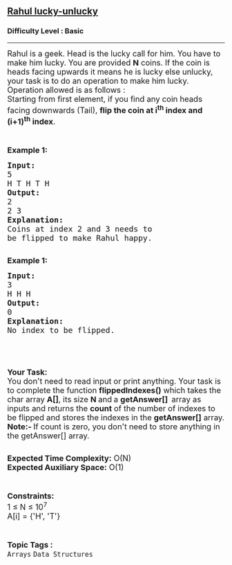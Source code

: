 <h2><a href="https://www.geeksforgeeks.org/problems/rahul-lucky-unlucky5101/1?page=2&category=Arrays,Strings&difficulty=Basic,Easy&status=unsolved&sortBy=difficulty">Rahul lucky-unlucky</a></h2><h3>Difficulty Level : Basic</h3><hr><div class="problems_problem_content__Xm_eO"><p><span style="font-size:18px">Rahul is a geek. Head is the lucky call for him. You have to make him lucky. You are provided <strong>N</strong> coins. If the coin is heads facing upwards it means he is lucky else unlucky, your task is to do an operation to make him lucky. Operation allowed is as follows :<br>
Starting from first element, if you find any coin heads facing downwards (Tail), <strong>flip the coin at i<sup>th</sup> index and (i+1)<sup>th</sup> index</strong>. &nbsp;</span></p>

<p>&nbsp;</p>

<p><span style="font-size:18px"><strong>Example 1:</strong></span></p>

<pre><span style="font-size:18px"><strong>Input:</strong>
5
H T H T H
<strong>Output:</strong>
2
2 3
<strong>Explanation:
</strong>Coins at index 2 and 3 needs to
be flipped to make Rahul happy.</span>
</pre>

<div><br>
<span style="font-size:18px"><strong>Example 1:</strong></span></div>

<pre><span style="font-size:18px"><strong>Input:</strong>
3
H H H
<strong>Output:</strong>
0
<strong>Explanation:
</strong>No index to be flipped.</span></pre>

<div>&nbsp;</div>

<p>&nbsp;</p>

<p><span style="font-size:18px"><strong>Your Task:&nbsp;&nbsp;</strong><br>
You don't need to read input or print anything. Your task is to complete the function&nbsp;<strong>flippedIndexes()</strong>&nbsp;which takes the char array <strong>A[]</strong>, its size <strong>N </strong>and<strong> </strong>a <strong>getAnswer[]&nbsp; </strong>array as inputs and returns the <strong>count</strong> of the number of indexes to be flipped and stores the indexes in the <strong>getAnswer[]</strong> array.<br>
<strong>Note:- </strong>If count is zero, you don't need to store anything in the getAnswer[] array.</span></p>

<p><br>
<span style="font-size:18px"><strong>Expected Time Complexity:</strong> O(N)<br>
<strong>Expected Auxiliary Space:</strong> O(1)</span></p>

<p>&nbsp;</p>

<p><span style="font-size:18px"><strong>Constraints:</strong><br>
1 ≤ N ≤ 10<sup>7</sup><br>
A[i] = {'H', 'T'}</span></p>
</div><br><p><span style=font-size:18px><strong>Topic Tags : </strong><br><code>Arrays</code>&nbsp;<code>Data Structures</code>&nbsp;